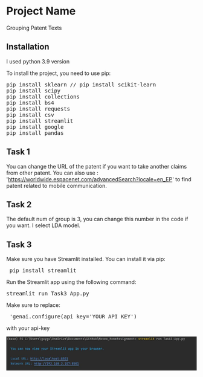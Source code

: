 # Project Name

Grouping Patent Texts

## Installation

I used python 3.9 version

To install the project, you need to use pip:
  <pre>
pip install sklearn // pip install scikit-learn
pip install scipy
pip install collections
pip install bs4
pip install requests
pip install csv
pip install streamlit
pip install google
pip install pandas 
</pre> 
  

## Task 1

You can change the URL of the patent if you want to take another claims from other patent.
You can also use : 'https://worldwide.espacenet.com/advancedSearch?locale=en_EP' to find patent related to mobile communication. 

## Task 2

The default num of group is 3, you can change this number in the code if you want.
I select LDA model.

## Task 3

Make sure you have Streamlit installed. You can install it via pip:
<pre> pip install streamlit </pre>
Run the Streamlit app using the following command:
<pre>streamlit run Task3_App.py</pre>

Make sure to replace:
<pre> 'genai.configure(api_key='YOUR_API_KEY') </pre>
with your api-key

![Streamlit Logo](https://github.com/guyshech/guyshech.github.io/blob/main/Moveo_HoneAssignment/streamlit_app.JPG)






